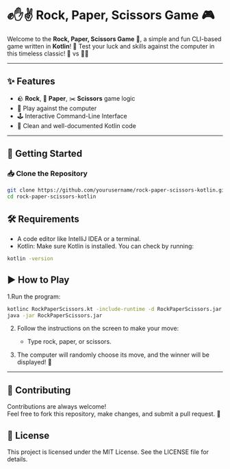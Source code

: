 # ✊✋✌️ Rock, Paper, Scissors Game 🎮

Welcome to the **Rock, Paper, Scissors Game** 🎉, a simple and fun CLI-based game written in **Kotlin**! 🚀 Test your luck and skills against the computer in this timeless classic! 🤖 vs 🧑‍💻  

---

## ✨ Features
- 🪨 **Rock**, 📄 **Paper**, ✂️ **Scissors** game logic
- 🤖 Play against the computer
- 🕹️ Interactive Command-Line Interface
- 📜 Clean and well-documented Kotlin code

---

## 🚀 Getting Started

### 📥 Clone the Repository
```bash
git clone https://github.com/yourusername/rock-paper-scissors-kotlin.git
cd rock-paper-scissors-kotlin
```

## 🛠️ Requirements
- A code editor like IntelliJ IDEA or a terminal.
- Kotlin: Make sure Kotlin is installed. You can check by running:
```bash
kotlin -version
```

## ▶️ How to Play
1.Run the program:
```bash
kotlinc RockPaperScissors.kt -include-runtime -d RockPaperScissors.jar
java -jar RockPaperScissors.jar
```
2. Follow the instructions on the screen to make your move:
   - Type rock, paper, or scissors.

3. The computer will randomly choose its move, and the winner will be displayed! 🎉

---

## 🤝 Contributing  
Contributions are always welcome!  
Feel free to fork this repository, make changes, and submit a pull request. 🙌

## 📜 License 
This project is licensed under the MIT License. See the LICENSE file for details.



